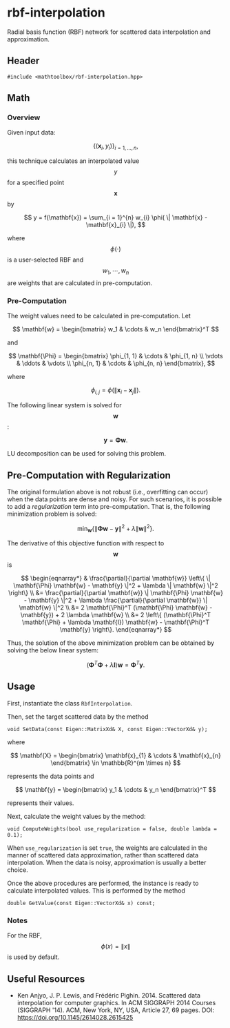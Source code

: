 # rbf-interpolation

Radial basis function (RBF) network for scattered data interpolation and approximation.

## Header

```
#include <mathtoolbox/rbf-interpolation.hpp>
```

## Math

### Overview

Given input data:

$$
\{ (\mathbf{x}_i, y_i) \}_{i = 1, \ldots, n},
$$

this technique calculates an interpolated value $$ y $$ for a specified point $$ \mathbf{x} $$ by

$$
y = f(\mathbf{x}) = \sum_{i = 1}^{n} w_{i} \phi( \| \mathbf{x} - \mathbf{x}_{i} \|),
$$

where $$ \phi(\cdot) $$ is a user-selected RBF and $$ w_1, \cdots, w_n $$ are weights that are calculated in pre-computation.

### Pre-Computation

The weight values need to be calculated in pre-computation. Let 

$$
\mathbf{w} = \begin{bmatrix} w_1 & \cdots & w_n \end{bmatrix}^T
$$

and 

$$
\mathbf{\Phi} = 
  \begin{bmatrix} 
    \phi_{1, 1} & \cdots & \phi_{1, n} \\
    \vdots      & \ddots & \vdots      \\
    \phi_{n, 1} & \cdots & \phi_{n, n}
  \end{bmatrix},
$$

where 

$$
\phi_{i, j} = \phi(\| \mathbf{x}_i - \mathbf{x}_j \|).
$$

The following linear system is solved for $$ \mathbf{w} $$:

$$
\mathbf{y} = \mathbf{\Phi} \mathbf{w}.
$$

LU decomposition can be used for solving this problem.

## Pre-Computation with Regularization

The original formulation above is not robust (i.e., overfitting can occur) when the data points are dense and noisy. For such scenarios, it is possible to add a *regularization* term into pre-computation. That is, the following minimization problem is solved:

$$
\min_{\mathbf{w}} \left\{ \| \mathbf{\Phi} \mathbf{w} - \mathbf{y} \|^2 + \lambda \| \mathbf{w} \|^2 \right\}.
$$

The derivative of this objective function with respect to $$ \mathbf{w} $$ is

$$
\begin{eqnarray*}
& \frac{\partial}{\partial \mathbf{w}} \left\{ \| \mathbf{\Phi} \mathbf{w} - \mathbf{y} \|^2 + \lambda \| \mathbf{w} \|^2 \right\} \\
&= \frac{\partial}{\partial \mathbf{w}} \| \mathbf{\Phi} \mathbf{w} - \mathbf{y} \|^2 + \lambda \frac{\partial}{\partial \mathbf{w}} \| \mathbf{w} \|^2 \\
&= 2 \mathbf{\Phi}^T (\mathbf{\Phi} \mathbf{w} - \mathbf{y}) + 2 \lambda \mathbf{w} \\
&= 2 \left\{ (\mathbf{\Phi}^T \mathbf{\Phi} + \lambda \mathbf{I}) \mathbf{w} - \mathbf{\Phi}^T \mathbf{y} \right\}.
\end{eqnarray*}
$$

Thus, the solution of the above minimization problem can be obtained by solving the below linear system:

$$
(\mathbf{\Phi}^T \mathbf{\Phi} + \lambda \mathbf{I}) \mathbf{w} = \mathbf{\Phi}^T \mathbf{y}.
$$

## Usage

First, instantiate the class `RbfInterpolation`. 

Then, set the target scattered data by the method
```
void SetData(const Eigen::MatrixXd& X, const Eigen::VectorXd& y);
```
where

$$
\mathbf{X} = \begin{bmatrix} \mathbf{x}_{1} & \cdots & \mathbf{x}_{n} \end{bmatrix} \in \mathbb{R}^{m \times n}
$$

represents the data points and

$$
\mathbf{y} = \begin{bmatrix} y_1 & \cdots & y_n \end{bmatrix}^T
$$ 

represents their values.

Next, calculate the weight values by the method:
```
void ComputeWeights(bool use_regularization = false, double lambda = 0.1);
```
When `use_regularization` is set `true`, the weights are calculated in the manner of scattered data approximation, rather than scattered data interpolation. When the data is noisy, approximation is usually a better choice.

Once the above procedures are performed, the instance is ready to calculate interpolated values. This is performed by the method
```
double GetValue(const Eigen::VectorXd& x) const;
```

### Notes

For the RBF,
$$
\phi(x) = \| x \|
$$
is used by default.

## Useful Resources

- Ken Anjyo, J. P. Lewis, and Frédéric Pighin. 2014. Scattered data interpolation for computer graphics. In ACM SIGGRAPH 2014 Courses (SIGGRAPH '14). ACM, New York, NY, USA, Article 27, 69 pages. DOI: <https://doi.org/10.1145/2614028.2615425>

<script src="https://cdn.mathjax.org/mathjax/latest/MathJax.js?config=TeX-AMS-MML_HTMLorMML" type="text/javascript"></script>